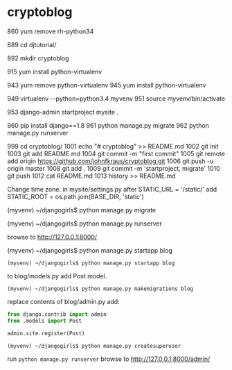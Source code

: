 # cryptoblog



  860  yum remove rh-python34

  889  cd djtutorial/



  892  mkdir cryptoblog

  915  yum install python-virtualenv

  943  yum remove python-virtualenv
  945  yum install python-virtualenv

  949  virtualenv --python=python3.4 myvenv
  951  source myvenv/bin/activate


  953  django-admin startproject mysite .


  960  pip install django==1.8
  961  python manage.py migrate
  962  python manage.py runserver 

  999  cd cryptoblog/
 1001  echo "# cryptoblog" >> README.md
 1002  git init
 1003  git add README.md
 1004  git commit -m "first commit"
 1005  git remote add origin https://github.com/johnfkraus/cryptoblog.git
 1006  git push -u origin master
 1008  git add .
 1009  git commit -m 'startproject, migrate'
 1010  git push
 1012  cat README.md 
 1013  history >> README.md 

Change time zone.
in mysite/settings.py after
STATIC_URL = '/static/'
add
STATIC_ROOT = os.path.join(BASE_DIR, 'static')

(myvenv) ~/djangogirls$ python manage.py migrate

(myvenv) ~/djangogirls$ python manage.py runserver

browse to http://127.0.0.1:8000/

(myvenv) ~/djangogirls$ python manage.py startapp blog


    (myvenv) ~/djangogirls$ python manage.py startapp blog


to blog/models.py add Post model.

    (myvenv) ~/djangogirls$ python manage.py makemigrations blog


replace contents of blog/admin.py add:

```python
from django.contrib import admin
from .models import Post

admin.site.register(Post)
```

    (myvenv) ~/djangogirls$ python manage.py createsuperuser


run `python manage.py runserver` 
browse to  http://127.0.0.1:8000/admin/


